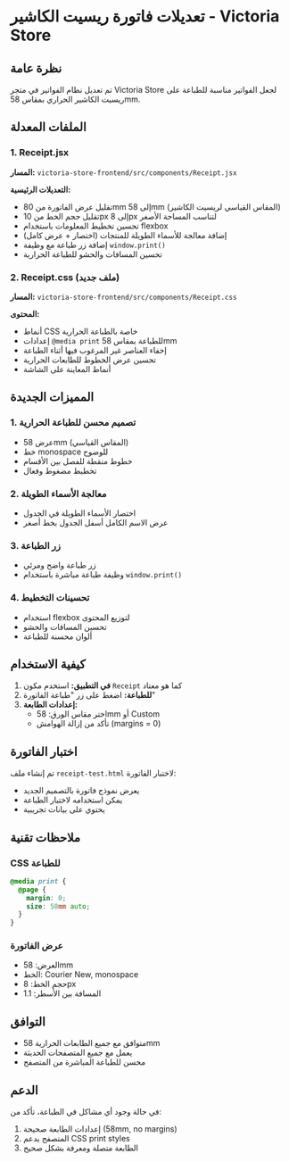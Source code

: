 # تعديلات فاتورة ريسيت الكاشير - Victoria Store

## نظرة عامة
تم تعديل نظام الفواتير في متجر Victoria Store لجعل الفواتير مناسبة للطباعة على ريسيت الكاشير الحراري بمقاس 58mm.

## الملفات المعدلة

### 1. Receipt.jsx
**المسار:** `victoria-store-frontend/src/components/Receipt.jsx`

**التعديلات الرئيسية:**
- تقليل عرض الفاتورة من 80mm إلى 58mm (المقاس القياسي لريسيت الكاشير)
- تقليل حجم الخط من 10px إلى 8px لتناسب المساحة الأصغر
- تحسين تخطيط المعلومات باستخدام flexbox
- إضافة معالجة للأسماء الطويلة للمنتجات (اختصار + عرض كامل)
- إضافة زر طباعة مع وظيفة `window.print()`
- تحسين المسافات والحشو للطباعة الحرارية

### 2. Receipt.css (ملف جديد)
**المسار:** `victoria-store-frontend/src/components/Receipt.css`

**المحتوى:**
- أنماط CSS خاصة بالطباعة الحرارية
- إعدادات `@media print` للطباعة بمقاس 58mm
- إخفاء العناصر غير المرغوب فيها أثناء الطباعة
- تحسين عرض الخطوط للطابعات الحرارية
- أنماط المعاينة على الشاشة

## المميزات الجديدة

### 1. تصميم محسن للطباعة الحرارية
- عرض 58mm (المقاس القياسي)
- خط monospace للوضوح
- خطوط منقطة للفصل بين الأقسام
- تخطيط مضغوط وفعال

### 2. معالجة الأسماء الطويلة
- اختصار الأسماء الطويلة في الجدول
- عرض الاسم الكامل أسفل الجدول بخط أصغر

### 3. زر الطباعة
- زر طباعة واضح ومرئي
- وظيفة طباعة مباشرة باستخدام `window.print()`

### 4. تحسينات التخطيط
- استخدام flexbox لتوزيع المحتوى
- تحسين المسافات والحشو
- ألوان محسنة للطباعة

## كيفية الاستخدام

1. **في التطبيق:** استخدم مكون `Receipt` كما هو معتاد
2. **للطباعة:** اضغط على زر "طباعة الفاتورة"
3. **إعدادات الطابعة:** 
   - اختر مقاس الورق: 58mm أو Custom
   - تأكد من إزالة الهوامش (margins = 0)

## اختبار الفاتورة

تم إنشاء ملف `receipt-test.html` لاختبار الفاتورة:
- يعرض نموذج فاتورة بالتصميم الجديد
- يمكن استخدامه لاختبار الطباعة
- يحتوي على بيانات تجريبية

## ملاحظات تقنية

### CSS للطباعة
```css
@media print {
  @page {
    margin: 0;
    size: 58mm auto;
  }
}
```

### عرض الفاتورة
- العرض: 58mm
- الخط: Courier New, monospace
- حجم الخط: 8px
- المسافة بين الأسطر: 1.1

## التوافق
- متوافق مع جميع الطابعات الحرارية 58mm
- يعمل مع جميع المتصفحات الحديثة
- محسن للطباعة المباشرة من المتصفح

## الدعم
في حالة وجود أي مشاكل في الطباعة، تأكد من:
1. إعدادات الطابعة صحيحة (58mm, no margins)
2. المتصفح يدعم CSS print styles
3. الطابعة متصلة ومعرفة بشكل صحيح


